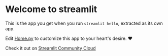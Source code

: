 # Welcome to streamlit

This is the app you get when you run `streamlit hello`, extracted as its own app.

Edit [Home.py](./home.py) to customize this app to your heart's desire. ❤️

Check it out on [Streamlit Community Cloud](https://st-home-app.streamlit.app/)
